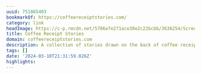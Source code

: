 ```yaml
---
uuid: 751865403
bookmarkOf: https://coffeereceiptstories.com/
category: link
headImage: https://c-p.rmcdn.net/5786e7e271ace38e2c22bcbb/3636254/Screenshot-2a348530-ac4e-4310-88cd-116c3f103b5e_readyscr_1024.jpg
title: Coffee Receipt Stories
domain: coffeereceiptstories.com
description: A collection of stories drawn on the back of coffee receipts by Odding
tags: []
date: '2024-03-10T21:31:59.026Z'
highlights: 
---
```




